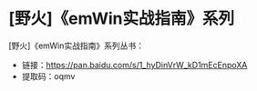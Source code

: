 # [野火]《emWin实战指南》系列
[野火]《emWin实战指南》系列丛书：
* 链接：https://pan.baidu.com/s/1_hyDinVrW_kD1mEcEnpoXA 
* 提取码：oqmv 